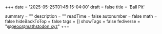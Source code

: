 +++
date = '2025-05-25T01:45:15-04:00'
draft = false
title = 'Ball Pit'

summary = ""
description = ""
readTime = false
autonumber = false
math = false
hideBackToTop = false
tags = []
showTags = false
fediverse = "@geoc@mathstodon.xyz"
+++
<br>
<!-- <div align="center" style="width: 100%; height: 100%; overflow: hidden;"> -->
<canvas id="canvas" width="400" height="400" overflow="hidden"></canvas>
<!-- </div> -->
<script>
    const canvas = document.getElementById('canvas');
    const ctx = canvas.getContext('2d');
    const balls = [];
    const colors = [
        '#FC5D7C',
        '#F39660',
        '#E7C664',
        '#9ED072',
        '#76CCE0',
        '#B39DF3'
    ]
    const numBalls = 50;
    const ballRadius = 10;
    const ballSpeed = 2;
    const maxSpeed = 5;
    var mouseX = 0;
    var mouseY = 0;
    var mouseDown = false;
    function Ball(x, y, dx, dy, color) {
        this.x = x;
        this.y = y;
        this.dx = dx;
        this.dy = dy;
        this.color = color;
    }
    Ball.prototype.draw = function() {
        ctx.beginPath();
        ctx.arc(this.x, this.y, ballRadius, 0, Math.PI * 2);
        ctx.fillStyle = this.color;
        ctx.fill();
        ctx.closePath();
    };
    Ball.prototype.update = function() {
        this.x += this.dx;
        this.y += this.dy;
        if (this.x + ballRadius > canvas.width || this.x - ballRadius < 0) {
            this.x = Math.max(ballRadius, Math.min(this.x, canvas.width - ballRadius));
            this.dx = -this.dx
            if (this.dx * this.dx > maxSpeed) {
                this.dx *= 0.9;
            }
        }
        if (this.y + ballRadius > canvas.height || this.y - ballRadius < 0) {
            this.y = Math.max(ballRadius, Math.min(this.y, canvas.height - ballRadius));
            this.dy = -this.dy;
            if (this.dx * this.dx > maxSpeed) {
                this.dx *= 0.9;
            }
        }
        if (mouseDown) {
            this.gravitate_to_mouse();
        } else {
            this.dx *= 0.999;
            this.dy *= 0.999;
        }
    };
    Ball.prototype.gravitate_to_mouse = function() {
        const dx = mouseX - this.x;
        const dy = mouseY - this.y;
        const distance = Math.sqrt(dx * dx + dy * dy);
        if (distance < 100) {
            this.dx += (dx / (distance)) * .1;
            this.dy += (dy / (distance)) * .1;
        }
    };
    function init() {
        for (let i = 0; i < numBalls; i++) {
            const x = Math.random() * (canvas.width - 2 * ballRadius) + ballRadius;
            const y = Math.random() * (canvas.height - 2 * ballRadius) + ballRadius;
            const dx = (Math.random() - 0.5) * ballSpeed;
            const dy = (Math.random() - 0.5) * ballSpeed;
            const color = colors[Math.floor(Math.random() * colors.length)];
            balls.push(new Ball(x, y, dx, dy, color));
        }
    }
    function animate() {
        ctx.clearRect(0, 0, canvas.width, canvas.height);
        for (let i = 0; i < balls.length; i++) {
            balls[i].draw();
            balls[i].update();
        }
        requestAnimationFrame(animate);
    }
    function updateDisplay(event) {
        const rect = canvas.getBoundingClientRect();
        mouseX = (event.clientX - rect.left) * (canvas.width / rect.width);
        mouseY = (event.clientY - rect.top) * (canvas.height / rect.height);
    }
    canvas.addEventListener("mousemove", updateDisplay, false);
    canvas.addEventListener("mouseenter", updateDisplay, false);
    canvas.addEventListener("mouseleave", updateDisplay, false);
    canvas.addEventListener("mousedown", function(event) {
        mouseDown = true;
        updateDisplay(event);
    }, false);
    canvas.addEventListener("mouseup", function(event) {
        mouseDown = false;
        updateDisplay(event);
    }, false);
    canvas.addEventListener("touchstart", function(event) {
        mouseDown = true;
        if (event.touches.length > 0) {
            updateDisplay(event.touches[0]);
        }
        event.preventDefault();
    }, false);
    canvas.addEventListener("touchend", function(event) {
        mouseDown = false;
        event.preventDefault();
    }, false);
    canvas.addEventListener("touchcancel", function(event) {
        mouseDown = false;
        event.preventDefault();
    }, false);
    canvas.addEventListener("touchmove", function(event) {
        if (event.touches.length > 0) {
            updateDisplay(event.touches[0]);
        }
        event.preventDefault();
    }, false);
    init();
    animate();
</script>